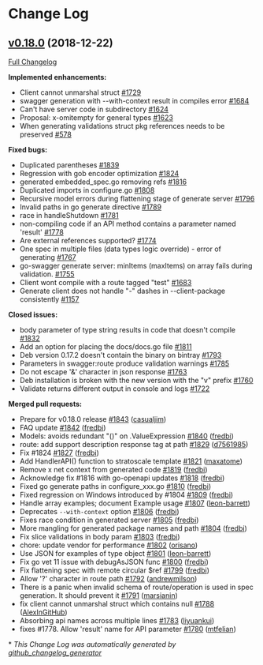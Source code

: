 # Change Log

## [v0.18.0](https://github.com/babbage88/go-swagger/tree/v0.18.0) (2018-12-22)
[Full Changelog](https://github.com/babbage88/go-swagger/compare/v0.17.2...v0.18.0)

**Implemented enhancements:**

- Client cannot unmarshal struct [\#1729](https://github.com/babbage88/go-swagger/issues/1729)
- swagger generation with --with-context result in compiles error [\#1684](https://github.com/babbage88/go-swagger/issues/1684)
- Can't have server code in subdirectory [\#1624](https://github.com/babbage88/go-swagger/issues/1624)
- Proposal: x-omitempty for general types [\#1623](https://github.com/babbage88/go-swagger/issues/1623)
- When generating validations struct pkg references needs to be preserved [\#578](https://github.com/babbage88/go-swagger/issues/578)

**Fixed bugs:**

- Duplicated parentheses [\#1839](https://github.com/babbage88/go-swagger/issues/1839)
- Regression with gob encoder optimization [\#1824](https://github.com/babbage88/go-swagger/issues/1824)
- generated embedded\_spec.go removing refs [\#1816](https://github.com/babbage88/go-swagger/issues/1816)
- Duplicated imports in configure.go [\#1808](https://github.com/babbage88/go-swagger/issues/1808)
- Recursive model errors during flattening stage of generate server [\#1796](https://github.com/babbage88/go-swagger/issues/1796)
- Invalid paths in go generate directive [\#1789](https://github.com/babbage88/go-swagger/issues/1789)
- race in handleShutdown [\#1781](https://github.com/babbage88/go-swagger/issues/1781)
- non-compiling code if an API method contains a parameter named 'result' [\#1778](https://github.com/babbage88/go-swagger/issues/1778)
- Are external references supported? [\#1774](https://github.com/babbage88/go-swagger/issues/1774)
- One spec in multiple files \(data types logic override\) - error of generating [\#1767](https://github.com/babbage88/go-swagger/issues/1767)
- go-swagger generate server: minItems \(maxItems\) on array fails during validation.  [\#1755](https://github.com/babbage88/go-swagger/issues/1755)
- Client wont compile with a route tagged "test"  [\#1683](https://github.com/babbage88/go-swagger/issues/1683)
- Generate client does not handle "-" dashes in --client-package consistently [\#1157](https://github.com/babbage88/go-swagger/issues/1157)

**Closed issues:**

- body parameter of type string results in code that doesn't compile [\#1832](https://github.com/babbage88/go-swagger/issues/1832)
- Add an option for placing the docs/docs.go file [\#1811](https://github.com/babbage88/go-swagger/issues/1811)
- Deb version 0.17.2 doesn't contain the binary on bintray [\#1793](https://github.com/babbage88/go-swagger/issues/1793)
- Parameters in swagger:route produce validation warnings [\#1785](https://github.com/babbage88/go-swagger/issues/1785)
- Do not escape '&' character in json response [\#1763](https://github.com/babbage88/go-swagger/issues/1763)
- Deb installation is broken with the new version with the "v" prefix [\#1760](https://github.com/babbage88/go-swagger/issues/1760)
- Validate returns different output in console and logs [\#1722](https://github.com/babbage88/go-swagger/issues/1722)

**Merged pull requests:**

- Prepare for v0.18.0 release [\#1843](https://github.com/babbage88/go-swagger/pull/1843) ([casualjim](https://github.com/casualjim))
- FAQ update [\#1842](https://github.com/babbage88/go-swagger/pull/1842) ([fredbi](https://github.com/fredbi))
- Models: avoids redundant "\(\)" on .ValueExpression [\#1840](https://github.com/babbage88/go-swagger/pull/1840) ([fredbi](https://github.com/fredbi))
- route: add support description response tag at path [\#1829](https://github.com/babbage88/go-swagger/pull/1829) ([d7561985](https://github.com/d7561985))
- Fix \#1824 [\#1827](https://github.com/babbage88/go-swagger/pull/1827) ([fredbi](https://github.com/fredbi))
- Add HandlerAPI\(\) function to stratoscale template [\#1821](https://github.com/babbage88/go-swagger/pull/1821) ([maxatome](https://github.com/maxatome))
- Remove x net context from generated code [\#1819](https://github.com/babbage88/go-swagger/pull/1819) ([fredbi](https://github.com/fredbi))
- Acknowledge fix \#1816 with go-openapi updates [\#1818](https://github.com/babbage88/go-swagger/pull/1818) ([fredbi](https://github.com/fredbi))
- Fixed go generate paths in configure\_xxx.go [\#1810](https://github.com/babbage88/go-swagger/pull/1810) ([fredbi](https://github.com/fredbi))
- Fixed regression on Windows introduced by \#1804 [\#1809](https://github.com/babbage88/go-swagger/pull/1809) ([fredbi](https://github.com/fredbi))
- Handle array examples; document Example usage [\#1807](https://github.com/babbage88/go-swagger/pull/1807) ([leon-barrett](https://github.com/leon-barrett))
- Deprecates `--with-context` option [\#1806](https://github.com/babbage88/go-swagger/pull/1806) ([fredbi](https://github.com/fredbi))
- Fixes race condition in generated server [\#1805](https://github.com/babbage88/go-swagger/pull/1805) ([fredbi](https://github.com/fredbi))
- More mangling for generated package names and path [\#1804](https://github.com/babbage88/go-swagger/pull/1804) ([fredbi](https://github.com/fredbi))
- Fix slice validations in body param [\#1803](https://github.com/babbage88/go-swagger/pull/1803) ([fredbi](https://github.com/fredbi))
- chore: update vendor for performance [\#1802](https://github.com/babbage88/go-swagger/pull/1802) ([orisano](https://github.com/orisano))
- Use JSON for examples of type object [\#1801](https://github.com/babbage88/go-swagger/pull/1801) ([leon-barrett](https://github.com/leon-barrett))
- Fix go vet 11 issue with debugAsJSON func [\#1800](https://github.com/babbage88/go-swagger/pull/1800) ([fredbi](https://github.com/fredbi))
- Fix flattening spec with remote circular $ref [\#1799](https://github.com/babbage88/go-swagger/pull/1799) ([fredbi](https://github.com/fredbi))
- Allow '?' character in route path [\#1792](https://github.com/babbage88/go-swagger/pull/1792) ([andrewmilson](https://github.com/andrewmilson))
- There is a panic when invalid schema of route/operation is used in spec generation. It should prevent it [\#1791](https://github.com/babbage88/go-swagger/pull/1791) ([marsianin](https://github.com/marsianin))
- fix client cannot unmarshal struct which contains null [\#1788](https://github.com/babbage88/go-swagger/pull/1788) ([AlexInGitHub](https://github.com/AlexInGitHub))
- Absorbing api names across multiple lines [\#1783](https://github.com/babbage88/go-swagger/pull/1783) ([liyuankui](https://github.com/liyuankui))
- fixes \#1778. Allow 'result' name for API parameter [\#1780](https://github.com/babbage88/go-swagger/pull/1780) ([mtfelian](https://github.com/mtfelian))

\* *This Change Log was automatically generated by [github_changelog_generator](https://github.com/skywinder/Github-Changelog-Generator)*
